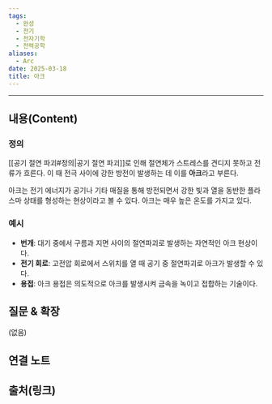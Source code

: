 ```yaml
---
tags:
  - 완성
  - 전기
  - 전자기학
  - 전력공학
aliases:
  - Arc
date: 2025-03-18
title: 아크
---
```


---

## 내용(Content)

### 정의

[[공기 절연 파괴#정의|공기 절연 파괴]]로 인해 절연체가 스트레스를 견디지 못하고 전류가 흐른다. 이 때 전극 사이에 강한 방전이 발생하는 데 이를 **아크**라고 부른다. 

아크는 전기 에너지가 공기나 기타 매질을 통해 방전되면서 강한 빛과 열을 동반한 플라스마 상태를 형성하는 현상이라고 볼 수 있다. 아크는 매우 높은 온도를 가지고 있다.

### 예시

- **번개**: 대기 중에서 구름과 지면 사이의 절연파괴로 발생하는 자연적인 아크 현상이다.
- **전기 회로**: 고전압 회로에서 스위치를 열 때 공기 중 절연파괴로 아크가 발생할 수 있다.
- **용접**: 아크 용접은 의도적으로 아크를 발생시켜 금속을 녹이고 접합하는 기술이다.

## 질문 & 확장

(없음)

## 연결 노트

## 출처(링크)





